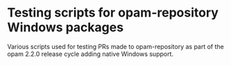 # Testing scripts for opam-repository Windows packages

Various scripts used for testing PRs made to opam-repository as part of the
opam 2.2.0 release cycle adding native Windows support.
